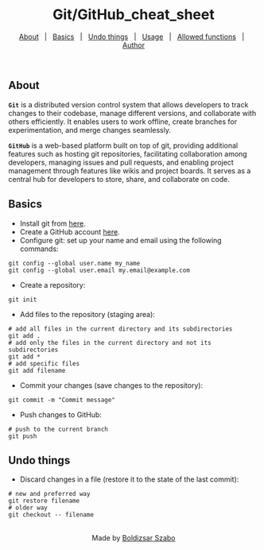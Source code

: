 <h1 align="center">Git/GitHub_cheat_sheet</h1>

<p align="center">
  <a href="#about">About</a> &#xa0; | &#xa0; 
  <a href="#basics">Basics</a> &#xa0; | &#xa0;
  <a href="#undo-things">Undo things</a> &#xa0; | &#xa0;
  <a href="#usage">Usage</a> &#xa0; | &#xa0;
  <a href="#allowed-functions">Allowed functions</a> &#xa0; | &#xa0;
  <a href="https://github.com/Szabold1" target="_blank">Author</a>
</p>

<br>

## About

**`Git`** is a distributed version control system that allows developers to track changes to their codebase, manage different versions, and collaborate with others efficiently. It enables users to work offline, create branches for experimentation, and merge changes seamlessly.

**`GitHub`** is a web-based platform built on top of git, providing additional features such as hosting git repositories, facilitating collaboration among developers, managing issues and pull requests, and enabling project management through features like wikis and project boards. It serves as a central hub for developers to store, share, and collaborate on code.

## Basics

- Install git from [here](https://git-scm.com/downloads).
- Create a GitHub account [here](https://github.com/).
- Configure git: set up your name and email using the following commands:

```shell
git config --global user.name my_name
git config --global user.email my.email@example.com
```

- Create a repository:

```shell
git init
```

- Add files to the repository (staging area):

```shell
# add all files in the current directory and its subdirectories
git add .
# add only the files in the current directory and not its subdirectories
git add *
# add specific files
git add filename
```

- Commit your changes (save changes to the repository):

```shell
git commit -m "Commit message"
```

- Push changes to GitHub:

```shell
# push to the current branch
git push
```

## Undo things

- Discard changes in a file (restore it to the state of the last commit):

```shell
# new and preferred way
git restore filename
# older way
git checkout -- filename
```

<br>

<div align="center">
  Made by <a href="https://github.com/Szabold1" target="_blank">Boldizsar Szabo</a>
</div>
